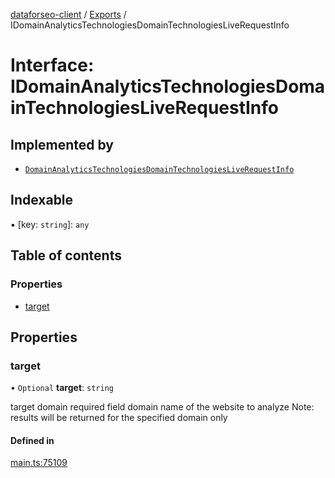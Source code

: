 [dataforseo-client](../README.md) / [Exports](../modules.md) / IDomainAnalyticsTechnologiesDomainTechnologiesLiveRequestInfo

# Interface: IDomainAnalyticsTechnologiesDomainTechnologiesLiveRequestInfo

## Implemented by

- [`DomainAnalyticsTechnologiesDomainTechnologiesLiveRequestInfo`](../classes/DomainAnalyticsTechnologiesDomainTechnologiesLiveRequestInfo.md)

## Indexable

▪ [key: `string`]: `any`

## Table of contents

### Properties

- [target](IDomainAnalyticsTechnologiesDomainTechnologiesLiveRequestInfo.md#target)

## Properties

### target

• `Optional` **target**: `string`

target domain
required field
domain name of the website to analyze
Note: results will be returned for the specified domain only

#### Defined in

[main.ts:75109](https://github.com/dataforseo/TypeScriptClient/blob/7ca1aa4/main.ts#L75109)
